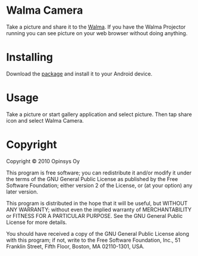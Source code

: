 # Walma Camera

Take a picture and share it to the [Walma](http://walma.opinsys.fi/ "Walma"). If you have the Walma Projector running you can see picture on your web browser without doing anything.

# Installing

Download the [package](https://github.com/opinsys/walma-android/walma-android.apk/qr_code) and install it to your Android device.

# Usage

Take a picture or start gallery application and select picture. Then tap share icon and select Walma Camera.

# Copyright

Copyright © 2010 Opinsys Oy

This program is free software; you can redistribute it and/or modify it under
the terms of the GNU General Public License as published by the Free Software
Foundation; either version 2 of the License, or (at your option) any later
version.

This program is distributed in the hope that it will be useful, but WITHOUT ANY
WARRANTY; without even the implied warranty of MERCHANTABILITY or FITNESS FOR A
PARTICULAR PURPOSE. See the GNU General Public License for more details.

You should have received a copy of the GNU General Public License along with
this program; if not, write to the Free Software Foundation, Inc., 51 Franklin
Street, Fifth Floor, Boston, MA 02110-1301, USA.